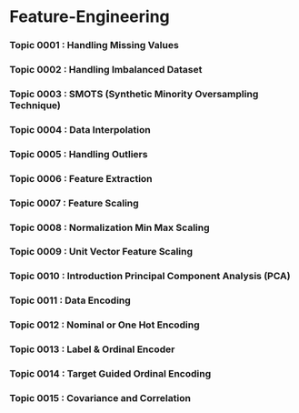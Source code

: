 # Feature-Engineering

###  Topic 0001 : Handling Missing Values
### Topic 0002 : Handling Imbalanced Dataset
### Topic 0003 : SMOTS (Synthetic Minority Oversampling Technique)
### Topic 0004 : Data Interpolation 
### Topic 0005 : Handling Outliers


### Topic 0006 : Feature Extraction
### Topic 0007 : Feature Scaling
### Topic 0008 : Normalization Min Max Scaling
### Topic 0009 : Unit Vector Feature Scaling
### Topic 0010 : Introduction Principal Component Analysis (PCA)


### Topic 0011 : Data Encoding
### Topic 0012 : Nominal or One Hot Encoding
### Topic 0013 : Label & Ordinal Encoder
### Topic 0014 : Target Guided Ordinal Encoding


### Topic 0015 : Covariance and Correlation


